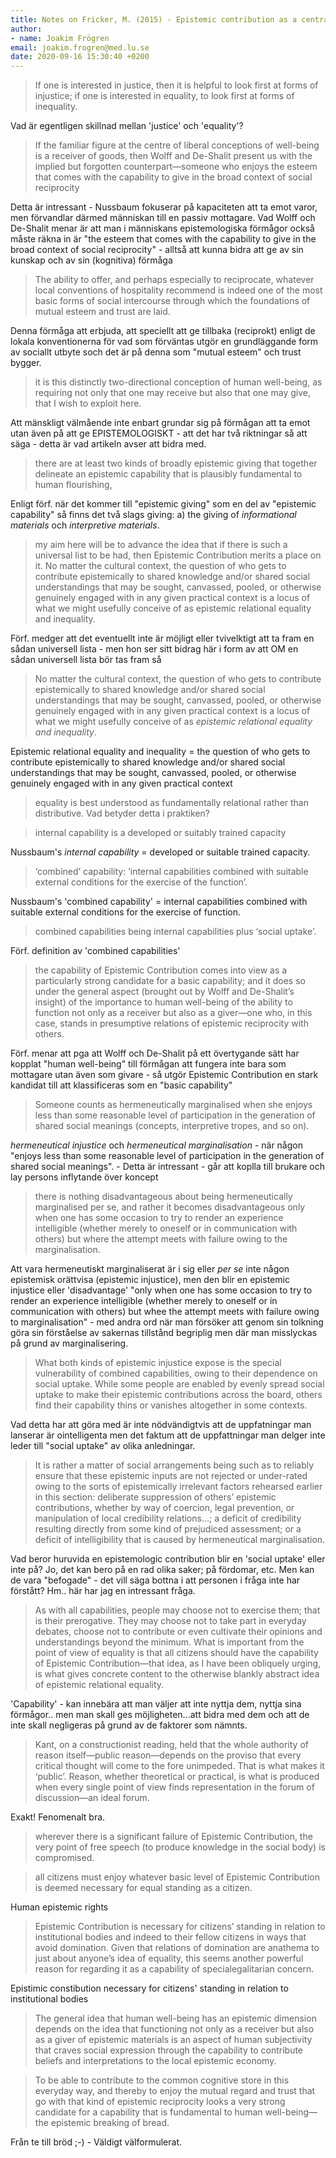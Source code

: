 ```yaml
---
title: Notes on Fricker, M. (2015) - Epistemic contribution as a central human capability
author:
- name: Joakim Frögren
email: joakim.frogren@med.lu.se
date: 2020-09-16 15:30:40 +0200
---
```



> If one is interested in justice, then it is helpful to look first at forms of injustice; if one is interested in equality, to look first at forms of inequality.

Vad är egentligen skillnad mellan 'justice' och 'equality'?

> If the familiar figure at the centre of liberal conceptions of well-being is a receiver of goods, then Wolff and De-Shalit present us with the implied but forgotten counterpart—someone who enjoys the esteem that comes with the capability to give in the broad context of social reciprocity

Detta är intressant - Nussbaum fokuserar på kapaciteten att ta emot varor, men förvandlar därmed människan till en passiv mottagare. Vad Wolff och De-Shalit menar är att man i människans epistemologiska förmågor också måste räkna in är "the esteem that comes with the capability to give in the broad context of social reciprocity" - alltså att kunna bidra att ge av sin kunskap och av sin (kognitiva) förmåga

> The ability to offer, and perhaps especially to reciprocate, whatever local conventions of hospitality recommend is indeed one of the most basic forms of social intercourse through which the foundations of mutual esteem and trust are laid.

Denna förmåga att erbjuda, att speciellt att ge tillbaka (reciprokt) enligt de lokala konventionerna för vad som förväntas utgör en grundläggande form av sociallt utbyte soch det är på denna som "mutual esteem" och trust bygger.

> it is this distinctly two-directional conception of human well-being, as requiring not only that one may receive but also that one may give, that I wish to exploit here.

Att mänskligt välmående inte enbart grundar sig på förmågan att ta emot utan även på att ge EPISTEMOLOGISKT - att det har två riktningar så att säga - detta är vad artikeln avser att bidra med. 

> there are at least two kinds of broadly epistemic giving that together delineate an epistemic capability that is plausibly fundamental to human flourishing,

Enligt förf. när det kommer till "epistemic giving" som en del av "epistemic capability" så finns det två slags giving: a) the giving of *informational materials* och *interpretive materials*. 

> my aim here will be to advance the idea that if there is such a universal list to be had, then Epistemic Contribution merits a place on it. No matter the cultural context, the question of who gets to contribute epistemically to shared knowledge and/or shared social understandings that may be sought, canvassed, pooled, or otherwise genuinely engaged with in any given practical context is a locus of what we might usefully conceive of as epistemic relational equality and inequality.

Förf. medger att det eventuellt inte är möjligt eller tvivelktigt att ta fram en sådan universell lista - men hon ser sitt bidrag här i form av att OM en sådan universell lista bör tas fram så 

> No matter the cultural context, the question of who gets to contribute epistemically to shared knowledge and/or shared social understandings that may be sought, canvassed, pooled, or otherwise genuinely engaged with in any given practical context is a locus of what we might usefully conceive of as *epistemic relational equality and inequality*.

Epistemic relational equality and inequality = the question of who gets to contribute epistemically to shared knowledge
and/or shared social understandings that may be sought, canvassed, pooled, or otherwise
genuinely engaged with in any given practical context



> equality is best understood as fundamentally relational rather than distributive.
Vad betyder detta i praktiken?

> internal capability is a developed or suitably trained capacity

Nussbaum's *internal capability* = developed or suitable trained capacity.

> ‘combined’ capability: ‘internal capabilities combined with suitable external conditions for the exercise of the function’.

Nussbaum's 'combined capability' = internal capabilities combined with suitable external conditions for the exercise of function.

> combined capabilities being internal capabilities plus ‘social uptake’.

Förf. definition av 'combined capabilities'

> the capability of Epistemic Contribution comes into view as a particularly strong candidate for a basic capability; and it does so under the general aspect (brought out by Wolff and De-Shalit’s insight) of the importance to human well-being of the ability to function not only as a receiver but also as a giver—one who, in this case, stands in presumptive relations of epistemic reciprocity with others.

Förf. menar att pga att Wolff och De-Shalit på ett övertygande sätt har kopplat "human well-being" till förmågan att fungera inte bara som mottagare utan även som givare - så utgör Epistemic Contribution en stark kandidat till att klassificeras som en "basic capability"

> Someone counts as hermeneutically marginalised when she enjoys less than some reasonable level of participation in the generation of shared social meanings (concepts, interpretive tropes, and so on).

*hermeneutical injustice* och *hermeneutical marginalisation* - när någon "enjoys less than some reasonable level of participation in the generation of shared social meanings". - Detta är intressant - går att koplla till brukare och lay persons inflytande över koncept

> there is nothing disadvantageous about being hermeneutically marginalised per se, and rather it becomes disadvantageous only when one has some occasion to try to render an experience intelligible (whether merely to oneself or in communication with others) but where the attempt meets with failure owing to the marginalisation.

Att vara hermeneutiskt marginaliserat är i sig eller *per se* inte någon epistemisk orättvisa (epistemic injustice), men den blir en epistemic injustice eller 'disadvantage' "only when one has some occasion to try to render an experience intelligible (whether merely to oneself or in communication with others) but whee the attempt meets with failure owing to marginalisation" - med andra ord när man försöker att genom sin tolkning göra sin förståelse av sakernas tillstånd begriplig men där man misslyckas på grund av marginalisering.

> What both kinds of epistemic injustice expose is the special vulnerability of combined capabilities, owing to their dependence on social uptake. While some people are enabled by evenly spread social uptake to make their epistemic contributions across the board, others find their capability thins or vanishes altogether in some contexts.

Vad detta har att göra med är inte nödvändigtvis att de uppfatningar man lanserar är ointelligenta men det faktum att de uppfattningar man delger inte leder till "social uptake" av olika anledningar.

> It is rather a matter of social arrangements being such as to reliably ensure that these epistemic inputs are not rejected or under-rated owing to the sorts of epistemically irrelevant factors rehearsed earlier in this section: deliberate suppression of others’ epistemic contributions, whether by way of coercion, legal prevention, or manipulation of local credibility relations…; a deficit of credibility resulting directly from some kind of prejudiced assessment; or a deficit of intelligibility that is caused by hermeneutical marginalisation.

Vad beror huruvida en epistemologic contribution blir en 'social uptake' eller inte på? Jo, det kan bero på en rad olika saker; på fördomar, etc. Men kan de vara "befogade" - det vill säga bottna i att personen i fråga inte har förstått? Hm.. här har jag en intressant fråga.

> As with all capabilities, people may choose not to exercise them; that is their prerogative. They may choose not to take part in everyday debates, choose not to contribute or even cultivate their opinions and understandings beyond the minimum. What is important from the point of view of equality is that all citizens should have the capability of Epistemic Contribution—that idea, as I have been obliquely urging, is what gives concrete content to the otherwise blankly abstract idea of epistemic relational equality.

'Capability' - kan innebära att man väljer att inte nyttja dem, nyttja sina förmågor.. men man skall ges möjligheten...att bidra med dem och att de inte skall negligeras på grund av de faktorer som nämnts.

> Kant, on a constructionist reading, held that the whole authority of reason itself—public reason—depends on the proviso that every critical thought will come to the fore unimpeded. That is what makes it ‘public’. Reason, whether theoretical or practical, is what is produced when every single point of view finds representation in the forum of discussion—an ideal forum.

Exakt! Fenomenalt bra.

> wherever there is a significant failure of Epistemic Contribution, the very point of free speech (to produce knowledge in the social body) is compromised.

> all citizens must enjoy whatever basic level of Epistemic Contribution is deemed necessary for equal standing as a citizen.

Human epistemic rights

> Epistemic Contribution is necessary for citizens’ standing in relation to institutional bodies and indeed to their fellow citizens in ways that avoid domination. Given that relations of domination are anathema to just about anyone’s idea of equality, this seems another powerful reason for regarding it as a capability of specialegalitarian concern.

Epistimic constibution necessary for citizens' standing in relation to institutional bodies

> The general idea that human well-being has an epistemic dimension depends on the idea that functioning not only as a receiver but also as a giver of epistemic materials is an aspect of human subjectivity that craves social expression through the capability to contribute beliefs and interpretations to the local epistemic economy.

> To be able to contribute to the common cognitive store in this everyday way, and thereby to enjoy the mutual regard and trust that go with that kind of epistemic reciprocity looks a very strong candidate for a capability that is fundamental to human well-being—the epistemic breaking of bread.

Från te till bröd ;-) - Väldigt välformulerat.
